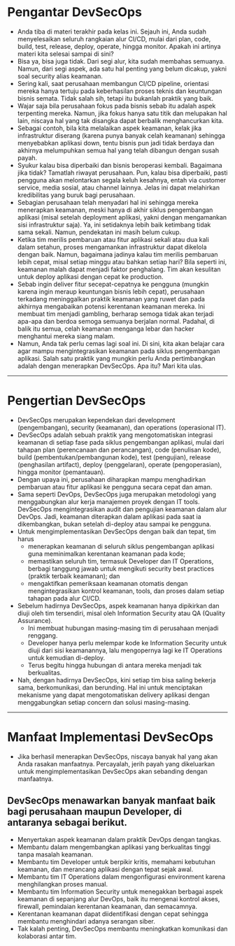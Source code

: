 # Pengantar DevSecOps
- Anda tiba di materi terakhir pada kelas ini. Sejauh ini, Anda sudah menyelesaikan seluruh rangkaian alur CI/CD, mulai dari plan, code, build, test, release, deploy, operate, hingga monitor. Apakah ini artinya materi kita selesai sampai di sini?
- Bisa ya, bisa juga tidak. Dari segi alur, kita sudah membahas semuanya. Namun, dari segi aspek, ada satu hal penting yang belum dicakup, yakni soal security alias keamanan.
- Sering kali, saat perusahaan membangun CI/CD pipeline, orientasi mereka hanya tertuju pada keberhasilan proses teknis dan keuntungan bisnis semata. Tidak salah sih, tetapi itu bukanlah praktik yang baik. 
- Wajar saja bila perusahaan fokus pada bisnis sebab itu adalah aspek terpenting mereka. Namun, jika fokus hanya satu titik dan melupakan hal lain, niscaya hal yang tak disangka dapat berbalik menghancurkan kita. 
- Sebagai contoh, bila kita melalaikan aspek keamanan, kelak jika infrastruktur diserang (karena punya banyak celah keamanan) sehingga menyebabkan aplikasi down, tentu bisnis pun jadi tidak berdaya dan akhirnya melumpuhkan semua hal yang telah dibangun dengan susah payah. 
- Syukur kalau bisa diperbaiki dan bisnis beroperasi kembali. Bagaimana jika tidak? Tamatlah riwayat perusahaan. Pun, kalau bisa diperbaiki, pasti pengguna akan melontarkan segala keluh kesahnya, entah via customer service, media sosial, atau channel lainnya. Jelas ini dapat melahirkan kredibilitas yang buruk bagi perusahaan.
- Sebagian perusahaan telah menyadari hal ini sehingga mereka menerapkan keamanan, meski hanya di akhir siklus pengembangan aplikasi (misal setelah deployment aplikasi, yakni dengan mengamankan sisi infrastruktur saja). Ya, ini setidaknya lebih baik ketimbang tidak sama sekali. Namun, pendekatan ini masih belum cukup.
- Ketika tim merilis pembaruan atau fitur aplikasi sekali atau dua kali dalam setahun, proses mengamankan infrastruktur dapat dikelola dengan baik. Namun, bagaimana jadinya kalau tim merilis pembaruan lebih cepat, misal setiap minggu atau bahkan setiap hari? Bila seperti ini, keamanan malah dapat menjadi faktor penghalang. Tim akan kesulitan untuk deploy aplikasi dengan cepat ke production.
- Sebab ingin deliver fitur secepat-cepatnya ke pengguna (mungkin karena ingin meraup keuntungan bisnis lebih cepat), perusahaan terkadang meninggalkan praktik keamanan yang ruwet dan pada akhirnya mengabaikan potensi kerentanan keamanan mereka. Ini membuat tim menjadi gambling, berharap semoga tidak akan terjadi apa-apa dan berdoa semoga semuanya berjalan normal. Padahal, di balik itu semua, celah keamanan menganga lebar dan hacker menghantui mereka siang malam.
- Namun, Anda tak perlu cemas lagi soal ini. Di sini, kita akan belajar cara agar mampu mengintegrasikan keamanan pada siklus pengembangan aplikasi. Salah satu praktik yang mungkin perlu Anda pertimbangkan adalah dengan menerapkan DevSecOps. Apa itu? Mari kita ulas.

---
# Pengertian DevSecOps
- DevSecOps merupakan kependekan dari development (pengembangan), security (keamanan), dan operations (operasional IT). 
- DevSecOps adalah sebuah praktik yang mengotomatiskan integrasi keamanan di setiap fase pada siklus pengembangan aplikasi, mulai dari tahapan plan (perencanaan dan perancangan), code (penulisan kode), build (pembentukan/pembangunan kode), test (pengujian), release (penghasilan artifact), deploy (penggelaran), operate (pengoperasian), hingga monitor (pemantauan).
- Dengan upaya ini, perusahaan diharapkan mampu menghadirkan pembaruan atau fitur aplikasi ke pengguna secara cepat dan aman.
- Sama seperti DevOps, DevSecOps juga merupakan metodologi yang menggabungkan alur kerja manajemen proyek dengan IT tools. DevSecOps mengintegrasikan audit dan pengujian keamanan dalam alur DevOps. Jadi, keamanan diterapkan dalam aplikasi pada saat ia dikembangkan, bukan setelah di-deploy atau sampai ke pengguna.
- Untuk mengimplementasikan DevSecOps dengan baik dan tepat, tim harus
  - menerapkan keamanan di seluruh siklus pengembangan aplikasi guna meminimalkan kerentanan keamanan pada kode; 
  - memastikan seluruh tim, termasuk Developer dan IT Operations, berbagi tanggung jawab untuk mengikuti security best practices (praktik terbaik keamanan); dan 
  - mengaktifkan pemeriksaan keamanan otomatis dengan mengintegrasikan kontrol keamanan, tools, dan proses dalam setiap tahapan pada alur CI/CD.
- Sebelum hadirnya DevSecOps, aspek keamanan hanya dipikirkan dan diuji oleh tim tersendiri, misal oleh Information Security atau QA (Quality Assurance). 
  - Ini membuat hubungan masing-masing tim di perusahaan menjadi renggang.
  -  Developer hanya perlu melempar kode ke Information Security untuk diuji dari sisi keamanannya, lalu mengopernya lagi ke IT Operations untuk kemudian di-deploy. 
  - Terus begitu hingga hubungan di antara mereka menjadi tak berkualitas.
- Nah, dengan hadirnya DevSecOps, kini setiap tim bisa saling bekerja sama, berkomunikasi, dan berunding. Hal ini untuk menciptakan mekanisme yang dapat mengotomatiskan delivery aplikasi dengan menggabungkan setiap concern dan solusi masing-masing.

---
# Manfaat Implementasi DevSecOps
- Jika berhasil menerapkan DevSecOps, niscaya banyak hal yang akan Anda rasakan manfaatnya. Percayalah, jerih payah yang dikeluarkan untuk mengimplementasikan DevSecOps akan sebanding dengan manfaatnya.

## DevSecOps menawarkan banyak manfaat baik bagi perusahaan maupun Developer, di antaranya sebagai berikut. 
- Menyertakan aspek keamanan dalam praktik DevOps dengan tangkas. 
- Membantu dalam mengembangkan aplikasi yang berkualitas tinggi tanpa masalah keamanan.
- Membantu tim Developer untuk berpikir kritis, memahami kebutuhan keamanan, dan merancang aplikasi dengan tepat sejak awal. 
- Membantu tim IT Operations dalam mengonfigurasi environment karena menghilangkan proses manual. 
- Membantu tim Information Security untuk menegakkan berbagai aspek keamanan di sepanjang alur DevOps, baik itu mengenai kontrol akses, firewall, pemindaian kerentanan keamanan, dan semacamnya.
- Kerentanan keamanan dapat diidentifikasi dengan cepat sehingga membantu menghindari adanya serangan siber.
- Tak kalah penting, DevSecOps membantu meningkatkan komunikasi dan kolaborasi antar tim.